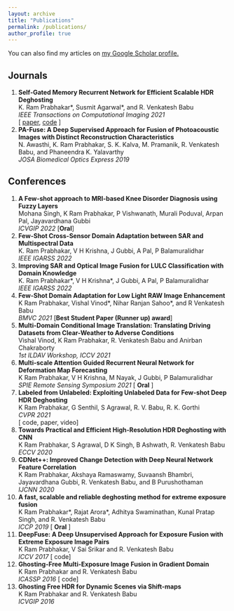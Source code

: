```yaml
---
layout: archive
title: "Publications"
permalink: /publications/
author_profile: true
---
```

You can also find my articles on <u><a href="https://scholar.google.com/citations?user=gBhmvr8AAAAJ&hl=en">my Google Scholar profile</a>.</u>

## Journals
1. **Self-Gated Memory Recurrent Network for Efficient Scalable HDR Deghosting**  
K. Ram Prabhakar\*, Susmit Agarwal\*, and R. Venkatesh Babu  
_IEEE Transactions on Computational Imaging 2021_  
\[ [paper](https://ieeexplore.ieee.org/document/9540317?source=authoralert), [code](https://github.com/Susmit-A/HDRRNN) \]
1. **PA-Fuse: A Deep Supervised Approach for Fusion of Photoacoustic Images with Distinct Reconstruction Characteristics**  
N. Awasthi, K. Ram Prabhakar, S. K. Kalva, M. Pramanik, R. Venkatesh Babu, and Phaneendra K. Yalavarthy  
_JOSA Biomedical Optics Express 2019_

## Conferences
1. **A Few-shot approach to MRI-based Knee Disorder Diagnosis using Fuzzy Layers**  
Mohana Singh, K Ram Prabhakar, P Vishwanath, Murali Poduval, Arpan Pal, Jayavardhana Gubbi  
_ICVGIP 2022_ \[**Oral**\]
1. **Few-Shot Cross-Sensor Domain Adaptation between SAR and Multispectral Data**  
K. Ram Prabhakar, V H Krishna, J Gubbi, A Pal, P Balamuralidhar  
_IEEE IGARSS 2022_
1. **Improving SAR and Optical Image Fusion for LULC Classification with Domain Knowledge**  
K. Ram Prabhakar\*, V H Krishna\*, J Gubbi, A Pal, P Balamuralidhar  
_IEEE IGARSS 2022_
1. **Few-Shot Domain Adaptation for Low Light RAW Image Enhancement**  
K Ram Prabhakar, Vishal Vinod*, Nihar Ranjan Sahoo*, and R Venkatesh Babu  
_BMVC 2021_ \[**Best Student Paper (Runner up) award**\]
1. **Multi-Domain Conditional Image Translation: Translating Driving Datasets from Clear-Weather to Adverse Conditions**  
Vishal Vinod, K Ram Prabhakar, R. Venkatesh Babu and Anirban Chakraborty  
_1st ILDAV Workshop, ICCV 2021_
1. **Multi-scale Attention Guided Recurrent Neural Network for Deformation Map Forecasting**  
K Ram Prabhakar, V H Krishna, M Nayak, J Gubbi, P Balamuralidhar  
_SPIE Remote Sensing Symposium 2021_ \[ **Oral** \]
1. **Labeled from Unlabeled: Exploiting Unlabeled Data for Few-shot Deep HDR Deghosting**  
K Ram Prabhakar, G Senthil, S Agrawal, R. V. Babu, R. K. Gorthi  
_CVPR 2021_  
\[ code, paper, video\]
1. **Towards Practical and Efficient High-Resolution HDR Deghosting with CNN**  
K Ram Prabhakar, S Agrawal, D K Singh, B Ashwath, R. Venkatesh Babu  
_ECCV 2020_
1. **CDNet++: Improved Change Detection with Deep Neural Network Feature Correlation**  
K Ram Prabhakar, Akshaya Ramaswamy, Suvaansh Bhambri, Jayavardhana Gubbi, R. Venkatesh Babu, and B Purushothaman  
_IJCNN 2020_
1. **A fast, scalable and reliable deghosting method for extreme exposure fusion**  
K Ram Prabhakar\*, Rajat Arora\*, Adhitya Swaminathan, Kunal Pratap Singh, and R. Venkatesh Babu  
_ICCP 2019_ \[ **Oral** \]
1. **DeepFuse: A Deep Unsupervised Approach for Exposure Fusion with Extreme Exposure Image Pairs**  
K Ram Prabhakar, V Sai Srikar and R. Venkatesh Babu  
_ICCV 2017_
\[ code\]
1. **Ghosting-Free Multi-Exposure Image Fusion in Gradient Domain**  
K Ram Prabhakar and R. Venkatesh Babu  
_ICASSP 2016_
\[ code\]
1. **Ghosting Free HDR for Dynamic Scenes via Shift-maps**  
K Ram Prabhakar and R. Venkatesh Babu  
_ICVGIP 2016_
